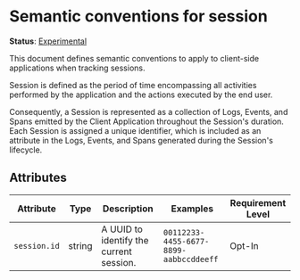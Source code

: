 # Semantic conventions for session

**Status**: [Experimental][DocumentStatus]

This document defines semantic conventions to apply to client-side applications when tracking sessions.

Session is defined as the period of time encompassing all activities performed by the application and the actions
executed by the end user. 

Consequently, a Session is represented as a collection of Logs, Events, and Spans emitted by the Client Application
throughout the Session's duration. Each Session is assigned a unique identifier, which is included as an attribute in
the Logs, Events, and Spans generated during the Session's lifecycle.



## Attributes

<!-- semconv session-id -->
| Attribute  | Type | Description  | Examples  | Requirement Level |
|---|---|---|---|---|
| `session.id` | string | A UUID to identify the current session. | `00112233-4455-6677-8899-aabbccddeeff` | Opt-In |
<!-- endsemconv -->



[DocumentStatus]: https://github.com/open-telemetry/opentelemetry-specification/tree/v1.22.0/specification/document-status.md
